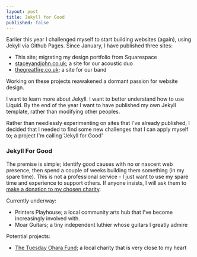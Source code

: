 ```yaml
---
layout: post
title: Jekyll for Good
published: false
---
```


Earlier this year I challenged myself to start building websites (again), using Jekyll via Github Pages. Since January, I have published three sites:

* This site; migrating my design portfolio from Squarespace
* [staceyandjohn.co.uk](https://www.staceyandjohn.co.uk); a site for our acoustic duo
* [thegreatfire.co.uk](https://www.thegreatfire.co.uk); a site for our band

Working on these projects reawakened a dormant passion for website design. 

I want to learn more about Jekyll. I want to better understand how to use Liquid. By the end of the year I want to have published my own Jekyll template, rather than modifying other peoples.

Rather than needlessly experimenting on sites that I've already published, I decided that I needed to find some new challenges that I can apply myself to; a project I'm calling 'Jekyll for Good' 

### Jekyll For Good
The premise is simple; identify good causes with no or nascent web presence, then spend a couple of weeks building them something (in my spare time). This is not a professional service - I just want to use my spare time and experience to support others. If anyone insists, I will ask them to [make a donation to my chosen charity](http://www.tuesdayoharafund.co.uk/). 

Currently underway:

* Printers Playhouse; a local community arts hub that I've become increasingly involved with. 
* Moar Guitars; a tiny independent luthier whose guitars I greatly admire

Potential projects: 

* [The Tuesday Ohara Fund](http://www.tuesdayoharafund.co.uk/); a local charity that is very close to my heart